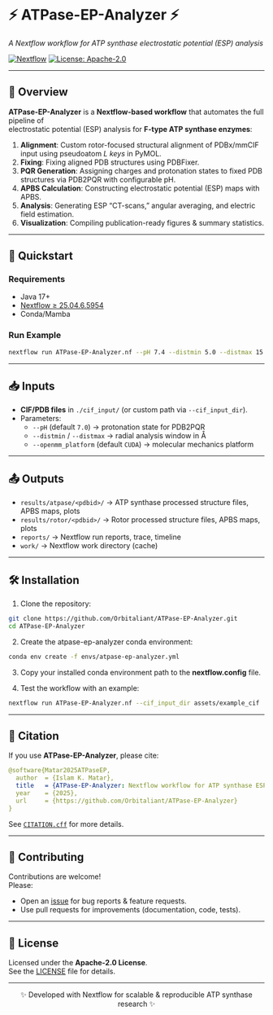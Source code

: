 # ⚡ ATPase-EP-Analyzer ⚡  
*A Nextflow workflow for ATP synthase electrostatic potential (ESP) analysis*

[![Nextflow](https://img.shields.io/badge/nextflow-%E2%89%A525.04.6-brightgreen?logo=nextflow)](https://www.nextflow.io/)
[![License: Apache-2.0](https://img.shields.io/badge/license-Apache--2.0-blue)](LICENSE)

---

## 🔬 Overview
**ATPase-EP-Analyzer** is a **Nextflow-based workflow** that automates the full pipeline of  
electrostatic potential (ESP) analysis for **F-type ATP synthase enzymes**:

1. **Alignment**: Custom rotor-focused structural alignment of PDBx/mmCIF input using pseudoatom *L keys* in PyMOL.  
2. **Fixing**: Fixing aligned PDB structures using PDBFixer.
3. **PQR Generation**: Assigning charges and protonation states to fixed PDB structures via PDB2PQR with configurable pH.  
4. **APBS Calculation**: Constructing electrostatic potential (ESP) maps with APBS.  
5. **Analysis**: Generating ESP “CT-scans,” angular averaging, and electric field estimation.  
6. **Visualization**: Compiling publication-ready figures & summary statistics.

---

## 🚀 Quickstart

### Requirements
- Java 17+
- [Nextflow ≥ 25.04.6.5954](https://www.nextflow.io/)
- Conda/Mamba

### Run Example
```bash
nextflow run ATPase-EP-Analyzer.nf --pH 7.4 --distmin 5.0 --distmax 15.0 --cif_input_dir ./cif_input
```

---

## 📥 Inputs
- **CIF/PDB files** in `./cif_input/` (or custom path via `--cif_input_dir`).  
- Parameters:
  - `--pH` (default `7.0`) → protonation state for PDB2PQR  
  - `--distmin` / `--distmax` → radial analysis window in Å  
  - `--openmm_platform` (default `CUDA`) → molecular mechanics platform  

---

## 📤 Outputs
- `results/atpase/<pdbid>/` → ATP synthase processed structure files, APBS maps, plots  
- `results/rotor/<pdbid>/`  → Rotor processed structure files, APBS maps, plots  
- `reports/` → Nextflow run reports, trace, timeline  
- `work/`   → Nextflow work directory (cache)  

---

## 🛠️ Installation
1) Clone the repository:
```bash
git clone https://github.com/Orbitaliant/ATPase-EP-Analyzer.git
cd ATPase-EP-Analyzer
```

2) Create the atpase-ep-analyzer conda environment:
```bash
conda env create -f envs/atpase-ep-analyzer.yml
```

3) Copy your installed conda environment path to the **nextflow.config** file.

4) Test the workflow with an example:
```bash
nextflow run ATPase-EP-Analyzer.nf --cif_input_dir assets/example_cif
```

---

## 📖 Citation
If you use **ATPase-EP-Analyzer**, please cite:

```yaml
@software{Matar2025ATPaseEP,
  author  = {Islam K. Matar},
  title   = {ATPase-EP-Analyzer: Nextflow workflow for ATP synthase ESP analysis},
  year    = {2025},
  url     = {https://github.com/Orbitaliant/ATPase-EP-Analyzer}
}
```

See [`CITATION.cff`](CITATION.cff) for more details.

---

## 🤝 Contributing
Contributions are welcome!  
Please:
- Open an [issue](https://github.com/Orbitaliant/ATPase-EP-Analyzer/issues) for bug reports & feature requests.  
- Use pull requests for improvements (documentation, code, tests).  

---

## 📜 License
Licensed under the **Apache-2.0 License**.  
See the [LICENSE](LICENSE) file for details.

---

<p align="center">
✨ Developed with Nextflow for scalable & reproducible ATP synthase research ✨
</p>
